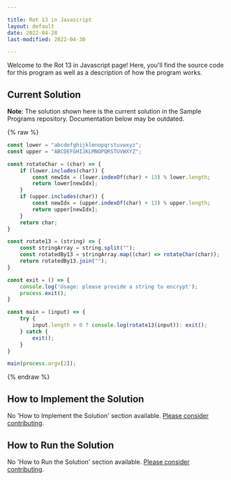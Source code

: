 ```yaml
---

title: Rot 13 in Javascript
layout: default
date: 2022-04-28
last-modified: 2022-04-30

---
```


Welcome to the Rot 13 in Javascript page! Here, you'll find the source code for this program as well as a description of how the program works.

## Current Solution

**Note**: The solution shown here is the current solution in the Sample Programs repository. Documentation below may be outdated.

{% raw %}

```javascript
const lower = "abcdefghijklmnopqrstuvwxyz";
const upper = "ABCDEFGHIJKLMNOPQRSTUVWXYZ";

const rotateChar = (char) => {
    if (lower.includes(char)) {
        const newIdx = (lower.indexOf(char) + 13) % lower.length;
        return lower[newIdx];
    }
    if (upper.includes(char)) {
        const newIdx = (upper.indexOf(char) + 13) % upper.length;
        return upper[newIdx];
    }
    return char;
}

const rotate13 = (string) => {
    const stringArray = string.split("");
    const rotatedBy13 = stringArray.map((char) => rotateChar(char));
    return rotatedBy13.join("");
}

const exit = () => {
    console.log('Usage: please provide a string to encrypt');
    process.exit();
}

const main = (input) => {
    try {
        input.length > 0 ? console.log(rotate13(input)): exit();
    } catch {
        exit();
    }
}

main(process.argv[2]);
```

{% endraw %}

## How to Implement the Solution

No 'How to Implement the Solution' section available. [Please consider contributing](https://github.com/TheRenegadeCoder/sample-programs-website).

## How to Run the Solution

No 'How to Run the Solution' section available. [Please consider contributing](https://github.com/TheRenegadeCoder/sample-programs-website).